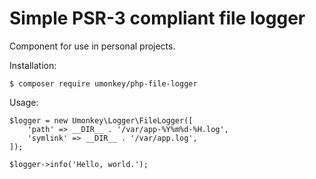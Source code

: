 # Simple PSR-3 compliant file logger

Component for use in personal projects.

Installation:

```
$ composer require umonkey/php-file-logger
```

Usage:

```
$logger = new Umonkey\Logger\FileLogger([
    'path' => __DIR__ . '/var/app-%Y%m%d-%H.log',
    'symlink' => __DIR__ . '/var/app.log',
]);

$logger->info('Hello, world.');
```
